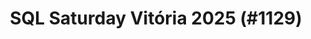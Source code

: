 ---
layout: event
title: "SQL Saturday Vitória 2025 (#1129)"
subtitle: ""
tags: ["Vitória", "Brazil", "physical", "2025", "South America"]
thumb: /assets/img/logos/Just_icon_Color_small.png
comments: false
data: SQLSat1129
---